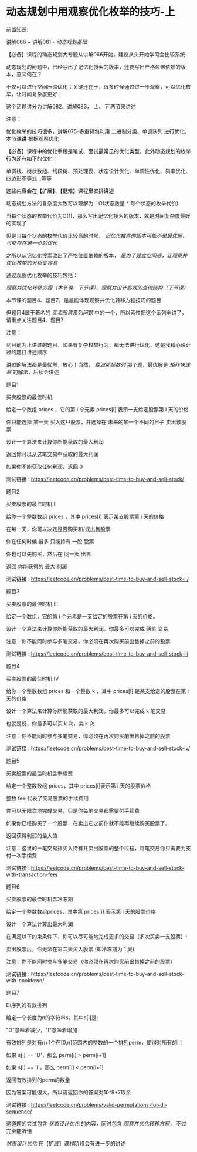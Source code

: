 # 动态规划中用观察优化枚举的技巧-上

前置知识:

讲解066 ~ 讲解081 \-  _动态规划基础_

【必备】课程的动态规划大专题从讲解066开始，建议从头开始学习会比较系统

动态规划的问题中，已经写出了记忆化搜索的版本，还要写出严格位置依赖的版本，意义何在？

不仅可以进行空间压缩优化；关键还在于，很多时候通过进一步观察，可以优化枚举，让时间复杂度更好！

这个话题讲分为讲解082、讲解083， _上、下_ 两节来讲述

注意：

<span style="color:#000000">优化枚举的技巧很多，讲解075\-多重背包利用</span> 二进制分组、单调队列 <span style="color:#000000">进行优化，本节课讲</span> 根据观察优化

<span style="color:#000000">【必备】课程中的优化手段是笔试、面试最常见的优化类型，此外动态规划的枚举行为还有如下的优化：</span>

单调栈、树状数组、线段树、预处理表、状态设计优化、单调性优化、斜率优化、四边形不等式 \.\.等等

<span style="color:#000000">这些内容会在【扩展】、【挺难】课程里安排讲述</span>

动态规划方法的复杂度大致可以理解为：O\(状态数量 \* 每个状态的枚举代价\)

当每个状态的枚举代价为O\(1\)，那么写出记忆化搜索的版本，就是时间复杂度最好的实现了

但是当每个状态的枚举代价比较高的时候， _记忆化搜索的版本可能不是最优解，可能存在进一步的优化_

之所以从记忆化搜索改出了严格位置依赖的版本， _是为了建立空间感，让观察并优化枚举的分析变容易_

通过观察优化枚举的技巧包括：

_观察并优化转移方程（本节课、下节课）、观察并设计高效的查询结构（下节课）_

本节课的题目4、题目7，是最能体现观察并优化转移方程技巧的题目

但题目4属于著名的 _买卖股票系列问题_ 中的一个，所以索性把这个系列全讲了，请重点关注题目4、题目7

注意：

到目前为止讲过的题目，如果有复杂枚举行为，都无法进行优化，这是我精心设计过的题目讲述顺序

讲过的解法都是最优解，放心！当然， _斐波那契数列_ 那个题，最优解是 _矩阵快速幂_ 的解法，后续会讲述

题目1

买卖股票的最佳时机

给定一个数组 prices ，它的第 i 个元素 prices\[i\] 表示一支给定股票第 i 天的价格

你只能选择 某一天 买入这只股票，并选择在 未来的某一个不同的日子 卖出该股票

设计一个算法来计算你所能获取的最大利润

返回你可以从这笔交易中获取的最大利润

如果你不能获取任何利润，返回 0

测试链接 : [https://leetcode\.cn/problems/best\-time\-to\-buy\-and\-sell\-stock/](https://leetcode.cn/problems/best-time-to-buy-and-sell-stock/)

题目2

买卖股票的最佳时机 II

给你一个整数数组 prices ，其中 prices\[i\] 表示某支股票第 i 天的价格

在每一天，你可以决定是否购买和/或出售股票

你在任何时候 最多 只能持有 一股 股票

你也可以先购买，然后在 同一天 出售

返回 你能获得的 最大 利润

测试链接 : [https://leetcode\.cn/problems/best\-time\-to\-buy\-and\-sell\-stock\-ii/](https://leetcode.cn/problems/best-time-to-buy-and-sell-stock-ii/)

题目3

买卖股票的最佳时机 III

给定一个数组，它的第 i 个元素是一支给定的股票在第 i 天的价格。

设计一个算法来计算你所能获取的最大利润。你最多可以完成 两笔 交易

注意：你不能同时参与多笔交易，你必须在再次购买前出售掉之前的股票

测试链接 : [https://leetcode\.cn/problems/best\-time\-to\-buy\-and\-sell\-stock\-iii](https://leetcode.cn/problems/best-time-to-buy-and-sell-stock-iii)

题目4

买卖股票的最佳时机 IV

给你一个整数数组 prices 和一个整数 k ，其中 prices\[i\] 是某支给定的股票在第 i 天的价格

设计一个算法来计算你所能获取的最大利润。你最多可以完成 k 笔交易

也就是说，你最多可以买 k 次，卖 k 次

注意：你不能同时参与多笔交易，你必须在再次购买前出售掉之前的股票

测试链接 : [https://leetcode\.cn/problems/best\-time\-to\-buy\-and\-sell\-stock\-iv/](https://leetcode.cn/problems/best-time-to-buy-and-sell-stock-iv/)

题目5

买卖股票的最佳时机含手续费

给定一个整数数组 prices，其中 prices\[i\]表示第 i 天的股票价格

整数 fee 代表了交易股票的手续费用

你可以无限次地完成交易，但是你每笔交易都需要付手续费

如果你已经购买了一个股票，在卖出它之前你就不能再继续购买股票了。

返回获得利润的最大值

注意：这里的一笔交易指买入持有并卖出股票的整个过程，每笔交易你只需要为支付一次手续费

测试链接 : [https://leetcode\.cn/problems/best\-time\-to\-buy\-and\-sell\-stock\-with\-transaction\-fee/](https://leetcode.cn/problems/best-time-to-buy-and-sell-stock-with-transaction-fee/)

题目6

买卖股票的最佳时机含冷冻期

给定一个整数数组prices，其中第  prices\[i\] 表示第 i 天的股票价格

设计一个算法计算出最大利润

在满足以下约束条件下，你可以尽可能地完成更多的交易（多次买卖一支股票）:

卖出股票后，你无法在第二天买入股票 \(即冷冻期为 1 天\)

注意：你不能同时参与多笔交易（你必须在再次购买前出售掉之前的股票）

测试链接 : https://leetcode\.cn/problems/best\-time\-to\-buy\-and\-sell\-stock\-with\-cooldown/

题目7

DI序列的有效排列

给定一个长度为n的字符串s，其中s\[i\]是:

"D"意味着减少，"I"意味着增加

有效排列是对有n\+1个在\[0\,n\]范围内的整数的一个排列perm，使得对所有的i：

如果 s\[i\] == 'D'，那么 perm\[i\] > perm\[i\+1\]

如果 s\[i\] == 'I'，那么 perm\[i\] < perm\[i\+1\]

返回有效排列的perm的数量

因为答案可能很大，所以请返回你的答案对10^9\+7取余

测试链接 : [https://leetcode\.cn/problems/valid\-permutations\-for\-di\-sequence/](https://leetcode.cn/problems/valid-permutations-for-di-sequence/)

这道题的尝试包含 _状态设计优化_ 的内容，同时包含 _观察并优化转移方程，_ 不过完全能听懂

_状态设计优化_ 在【扩展】课程阶段会有进一步的讲述

